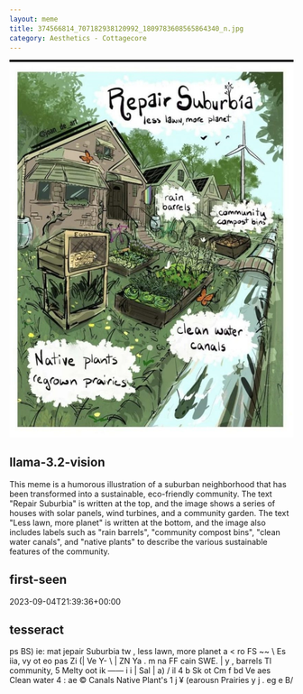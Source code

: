 ```yaml
---
layout: meme
title: 374566814_707182938120992_1809783608565864340_n.jpg
category: Aesthetics - Cottagecore
---
```


<div markdown="0"><a href="374566814_707182938120992_1809783608565864340_n.jpg"><img class="photo" src="374566814_707182938120992_1809783608565864340_n.jpg" /></a>

<h2>llama-3.2-vision</h2>
<p title="Llama-3.2-Vision-11B is a really good model that probably gets the visual details right but doesn't understand literary or media references, and often fails to accurately represent the physical arrangement of objects and the implied relationships between the objects.">This meme is a humorous illustration of a suburban neighborhood that has been transformed into a sustainable, eco-friendly community. The text &quot;Repair Suburbia&quot; is written at the top, and the image shows a series of houses with solar panels, wind turbines, and a community garden. The text &quot;Less lawn, more planet&quot; is written at the bottom, and the image also includes labels such as &quot;rain barrels&quot;, &quot;community compost bins&quot;, &quot;clean water canals&quot;, and &quot;native plants&quot; to describe the various sustainable features of the community.</p>

<h2>first-seen</h2>
<p title="Because Git doesn't preserve file modification times, this metadata file contains the file's modification time when it was added to the library.">2023-09-04T21:39:36+00:00</p>

<h2>tesseract</h2>
<p title="Tesseract is often terrible and just gives a lot of nonsense characters, but it used to be the state of the art, and usually it is better at correctly representing text than llama-3.2-vision-11b.">ps BS) ie: mat jepair Suburbia tw , less lawn, more planet a &lt; ro FS ~~ \ Es iia, vy ot eo pas Zi (| Ve Y- \ | ZN Ya . m na FF cain SWE. | y , barrels Tl community, 5 Melty oot ik —— i i | Sal | a) / il 4 b Sk ot Cm f bd Ve aes Clean water 4 : ae © Canals Native Plant&#x27;s 1 j ¥ (earousn Prairies y j . eg e B/</p>

</div>

